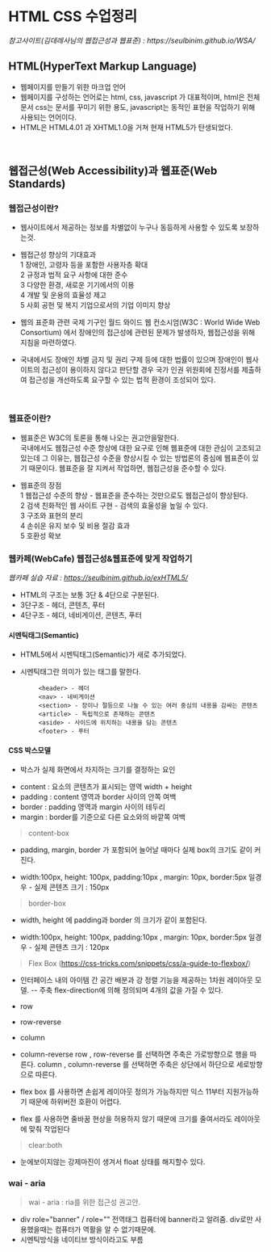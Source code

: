 <h1>HTML CSS 수업정리 </h1>
<cite>참고사이트(김데레사님의 웹접근성과 웹표준) : https://seulbinim.github.io/WSA/ </cite>

## HTML(HyperText Markup Language)
* 웹페이지를 만들기 위한 마크업 언어<br>
* 웹페이지를 구성하는 언어로는 html, css, javascript 가 대표적이며, html은 전체 문서 css는 문서를 꾸미기 위한 용도, javascript는 동적인 표현을 작업하기 위해 사용되는 언어이다.<br>
* HTML은 HTML4.01 과 XHTML1.0을 거쳐 현재 HTML5가 탄생되었다.
<br>


## 웹접근성(Web Accessibility)과 웹표준(Web Standards)
### 웹접근성이란?
- 웹사이트에서 제공하는 정보를 차별없이 누구나 동등하게 사용할 수 있도록 보장하는것.
* 웹접근성 향상의 기대효과 <br>
1 장애인, 고령자 등을 포함한 사용자층 확대<br>
2 규정과 법적 요구 사항에 대한 준수<br>
3 다양한 환경, 새로운 기기에서의 이용<br>
4 개발 및 운용의 효율성 제고<br>
5 사회 공헌 및 복지 기업으로서의 기업 이미지 향상

* 웹의 표준화 관련 국제 기구인 월드 와이드 웹 컨소시엄(W3C : World Wide Web Consortium) 에서 장애인의 접근성에 관련된 문제가 발생하자, 웹접근성을 위해 지침을 마련하였다. 
* 국내에서도 장애인 차별 금지 및 권리 구제 등에 대한 법률이 있으며 장애인이 웹사이트의 접근성이 용이하지 않다고 판단할 경우 국가 인권 위원회에 진정서를 제출하여 접근성을 개선하도록 요구할 수 있는 법적 환경이 조성되어 있다.


<br>

### 웹표준이란?
- 웹표준은 W3C의 토론을 통해 나오는 권고안을말한다.<br>
국내에서도 웹접근성 수준 향상에 대한 요구로 인해 웹표준에 대한 관심이 고조되고 있는데 그 이유는, 웹접근성 수준을 향상시킬 수 있는 방법론의 중심에 웹표준이 있기 때문이다.
웹표준을 잘 지켜서 작업하면, 웹접근성을 준수할 수 있다.

* 웹표준의 장점<br>
1 웹접근성 수준의 향상 - 웹표준을 준수하는 것만으로도 웹접근성이 향상된다. <br>
2 검색 친화적인 웹 사이트 구현 - 검색의 효울성을 높일 수 있다.<br>
3 구조와 표현의 분리 <br>
4 손쉬운 유지 보수 및 비용 절감 효과<br>
5 호환성 확보


### 웹카페(WebCafe) 웹접근성&웹표준에 맞게 작업하기
<cite>웹카페 실습 자료 : https://seulbinim.github.io/exHTML5/</cite>

* HTML의 구조는 보통 3단 & 4단으로 구분된다.
* 3단구조 - 헤더, 콘텐츠, 푸터
* 4단구조 - 헤더, 네비게이션, 콘텐츠, 푸터

#### 시멘틱태그(Semantic)
* HTML5에서 시멘틱태그(Semantic)가 새로 추가되었다.
- 시멘틱태그란 의미가 있는 태그를 말한다.

   ```
        <header> - 헤더
        <nav> - 네비게이션
        <section> - 장이나 절등으로 나눌 수 있는 여러 중심의 내용을 감싸는 콘텐츠
        <article> - 독립적으로 존재하는 콘텐츠
        <aside> - 사이드에 위치하는 내용을 담는 콘텐츠
        <footer> - 푸터
    ```
#### CSS 박스모델
* 박스가 실제 화면에서 차지하는 크기를 결정하는 요인
- content : 요소의 콘텐츠가 표시되는 영역 width + height
- padding : content 영역과 border 사이의 안쪽 여백
- border : padding 영역과 margin 사이의 테두리
- margin : border를 기준으로 다른 요소와의 바깥쪽 여백

> content-box 
* padding, margin, border 가 포함되어 늘어날 때마다 실제 box의 크기도 같이 커진다.
- width:100px, height: 100px, padding:10px , margin: 10px, border:5px 일경우 - 실제 콘텐츠 크기 : 150px

> border-box 
* width, height 에 padding과 border 의 크기가 같이 포함된다.
- width:100px, height: 100px, padding:10px , margin: 10px, border:5px 일경우 - 실제 콘텐츠 크기 : 120px

> Flex Box (https://css-tricks.com/snippets/css/a-guide-to-flexbox/)
* 인터페이스 내의 아이템 간 공간 배분과 강 정렬 기능을 제공하는 1차원 레이아웃 모델.
-- 주축 
flex-direction에 의해 정의되며 4개의 값을 가질 수 있다.
* row
* row-reverse
* column
* column-reverse
row , row-reverse 를 선택하면 주축은 가로방향으로 행을 따른다.
column , column-reverse 를 선택하면 주축은 상단에서 하단으로 세로방향으로 따른다.

* flex box 를 사용하면 손쉽게 레이아웃 정의가 가능하지만 익스 11부터 지원가능하기 때문에 하위버전 호환이 어렵다.
- flex 를 사용하면 줄바꿈 현상을 허용하지 않기 때문에 크기를 줄여서라도 레이아웃에 맞춰 작업된다

> clear:both
* 눈에보이지않는 강제마진이 생겨서 float 상태를 해지할수 있다.

### wai - aria    
> wai - aria  : ria를 위한 접근성 권고안.
* div role="banner" / role="" 전역태그 컴퓨터에 banner라고 알려줌. div로만 사용했을때는 컴퓨터가 역활을 알 수 없기때문에.
* 시멘틱방식을 네이티브 방식이라고도 부름